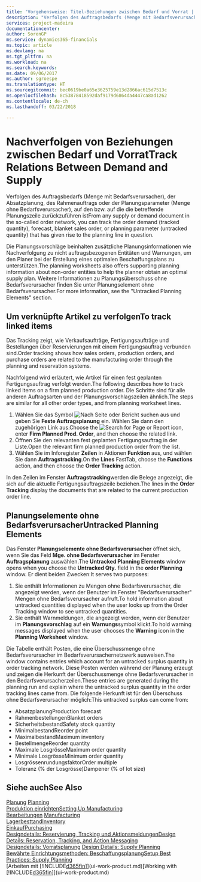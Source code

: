 ```yaml
---
title: 'Vorgehensweise: Titel-Beziehungen zwischen Bedarf und Vorrat | Microsoft Docs'
description: "Verfolgen des Auftragsbedarfs (Menge mit Bedarfsverursacher), der Absatzplanung, des Rahmenauftrags oder der Planungsparameter (Menge ohne Bedarfsverursacher), auf den bzw. auf die die betreffende Planungszeile zurückzuführen ist"
services: project-madeira
documentationcenter: 
author: SorenGP
ms.service: dynamics365-financials
ms.topic: article
ms.devlang: na
ms.tgt_pltfrm: na
ms.workload: na
ms.search.keywords: 
ms.date: 09/06/2017
ms.author: sgroespe
ms.translationtype: HT
ms.sourcegitcommit: bec0619be0a65e3625759e13d2866ac615d7513c
ms.openlocfilehash: 8c53878418592daf9179d6864da4447ca8ad1262
ms.contentlocale: de-ch
ms.lasthandoff: 03/22/2018

---
```

# <a name="track-relations-between-demand-and-supply"></a><span data-ttu-id="e73a5-103">Nachverfolgen von Beziehungen zwischen Bedarf und Vorrat</span><span class="sxs-lookup"><span data-stu-id="e73a5-103">Track Relations Between Demand and Supply</span></span>
<span data-ttu-id="e73a5-104">Verfolgen des Auftragsbedarfs (Menge mit Bedarfsverursacher), der Absatzplanung, des Rahmenauftrags oder der Planungsparameter (Menge ohne Bedarfsverursacher), auf den bzw. auf die die betreffende Planungszeile zurückzuführen ist</span><span class="sxs-lookup"><span data-stu-id="e73a5-104">From any supply or demand document in the so-called order network, you can track the order demand (tracked quantity), forecast, blanket sales order, or planning parameter (untracked quantity) that has given rise to the planning line in question.</span></span>

<span data-ttu-id="e73a5-105">Die Planungsvorschläge beinhalten zusätzliche Planungsinformationen wie  Nachverfolgung zu nicht auftragsbezogenen Entitäten und  Warnungen, um den Planer bei der Erstellung eines optimalen Beschaffungsplans zu unterstützen.</span><span class="sxs-lookup"><span data-stu-id="e73a5-105">The planning worksheets also offers supporting planning information about non-order entities to help the planner obtain an optimal supply plan.</span></span> <span data-ttu-id="e73a5-106">Weitere Informationen zu Planungsüberschuss ohne Bedarfsverursacher finden Sie unter  Planungselement ohne Bedarfsverursacher.</span><span class="sxs-lookup"><span data-stu-id="e73a5-106">For more information, see the "Untracked Planning Elements" section.</span></span>

## <a name="to-track-linked-items"></a><span data-ttu-id="e73a5-107">Um verknüpfte Artikel zu verfolgen</span><span class="sxs-lookup"><span data-stu-id="e73a5-107">To track linked items</span></span>
<span data-ttu-id="e73a5-108">Das Tracking zeigt, wie Verkaufsaufträge, Fertigungsaufträge und Bestellungen über Reservierungen mit einem Fertigungsauftrag verbunden sind.</span><span class="sxs-lookup"><span data-stu-id="e73a5-108">Order tracking shows how sales orders, production orders, and purchase orders are related to the manufacturing order through the planning and reservation systems.</span></span>

<span data-ttu-id="e73a5-109">Nachfolgend wird erläutert, wie Artikel für einen fest geplanten Fertigungsauftrag verfolgt werden.</span><span class="sxs-lookup"><span data-stu-id="e73a5-109">The following describes how to track linked items on a firm planned production order.</span></span> <span data-ttu-id="e73a5-110">Die Schritte sind für alle anderen Auftragsarten und der Planungsvorschlagszeilen ähnlich.</span><span class="sxs-lookup"><span data-stu-id="e73a5-110">The steps are similar for all other order types, and from planning worksheet lines.</span></span>

1. <span data-ttu-id="e73a5-111">Wählen Sie das Symbol ![Nach Seite oder Bericht suchen](media/ui-search/search_small.png "Symbol Nach Seite oder Bericht suchen") aus und geben Sie **Feste Auftragsplanung** ein. Wählen Sie dann den zugehörigen Link aus.</span><span class="sxs-lookup"><span data-stu-id="e73a5-111">Choose the ![Search for Page or Report](media/ui-search/search_small.png "Search for Page or Report icon") icon, enter **Firm Planned Prod. Order**, and then choose the related link.</span></span>
2. <span data-ttu-id="e73a5-112">Öffnen Sie den relevanten fest geplanten Fertigungsauftrag in der Liste.</span><span class="sxs-lookup"><span data-stu-id="e73a5-112">Open the relevant firm planned production order from the list.</span></span>
3. <span data-ttu-id="e73a5-113">Wählen Sie im Inforegister **Zeilen** in Aktionen **Funktion** aus, und wählen Sie dann **Auftragstracking**.</span><span class="sxs-lookup"><span data-stu-id="e73a5-113">On the **Lines** FastTab, choose the **Functions** action, and then choose the **Order Tracking** action.</span></span>

<span data-ttu-id="e73a5-114">In den Zeilen im Fenster **Auftragstracking**werden die Belege angezeigt, die sich auf die aktuelle Fertigungsauftragszeile beziehen.</span><span class="sxs-lookup"><span data-stu-id="e73a5-114">The lines in the **Order Tracking** display the documents that are related to the current production order line.</span></span>

## <a name="untracked-planning-elements"></a><span data-ttu-id="e73a5-115">Planungselemente ohne Bedarfsverursacher</span><span class="sxs-lookup"><span data-stu-id="e73a5-115">Untracked Planning Elements</span></span>
<span data-ttu-id="e73a5-116">Das Fenster **Planungselemente ohne Bedarfsverursacher** öffnet sich, wenn Sie das Feld **Mge. ohne Bedarfsverursacher** im Fenster **Auftragsplanung** auswählen.</span><span class="sxs-lookup"><span data-stu-id="e73a5-116">The **Untracked Planning Elements** window opens when you choose the **Untracked Qty.** field in the **order Planning** window.</span></span> <span data-ttu-id="e73a5-117">Er dient beiden Zwecken:</span><span class="sxs-lookup"><span data-stu-id="e73a5-117">It serves two purposes:</span></span>

1. <span data-ttu-id="e73a5-118">Sie enthält Informationen zu Mengen ohne Bedarfsverursacher, die angezeigt werden, wenn der Benutzer im Fenster "Bedarfsverursacher" Mengen ohne Bedarfsverursacher aufruft.</span><span class="sxs-lookup"><span data-stu-id="e73a5-118">To hold information about untracked quantities displayed when the user looks up from the Order Tracking window to see untracked quantities.</span></span>
2. <span data-ttu-id="e73a5-119">Sie enthält Warnmeldungen, die angezeigt werden, wenn der Benutzer im **Planungsvorschlag** auf ein **Warnungs**symbol klickt.</span><span class="sxs-lookup"><span data-stu-id="e73a5-119">To hold warning messages displayed when the user chooses the **Warning** icon in the **Planning Worksheet** window.</span></span>

<span data-ttu-id="e73a5-120">Die Tabelle enthält Posten, die eine Überschussmenge ohne Bedarfsverursacher im Bedarfsverursachernetzwerk ausweisen.</span><span class="sxs-lookup"><span data-stu-id="e73a5-120">The window contains entries which account for an untracked surplus quantity in order tracking network.</span></span> <span data-ttu-id="e73a5-121">Diese Posten werden während der Planung erzeugt und zeigen die Herkunft der Überschussmenge ohne Bedarfsverursacher in den Bedarfsverursacherzeilen.</span><span class="sxs-lookup"><span data-stu-id="e73a5-121">These entries are generated during the planning run and explain where the untracked surplus quantity in the order tracking lines came from.</span></span> <span data-ttu-id="e73a5-122">Die folgende Herkunft ist für den Überschuss ohne Bedarfsverursacher möglich:</span><span class="sxs-lookup"><span data-stu-id="e73a5-122">This untracked surplus can come from:</span></span>

- <span data-ttu-id="e73a5-123">Absatzplanung</span><span class="sxs-lookup"><span data-stu-id="e73a5-123">Production forecast</span></span>
- <span data-ttu-id="e73a5-124">Rahmenbestellungen</span><span class="sxs-lookup"><span data-stu-id="e73a5-124">Blanket orders</span></span>
- <span data-ttu-id="e73a5-125">Sicherheitsbestand</span><span class="sxs-lookup"><span data-stu-id="e73a5-125">Safety stock quantity</span></span>
- <span data-ttu-id="e73a5-126">Minimalbestand</span><span class="sxs-lookup"><span data-stu-id="e73a5-126">Reorder point</span></span>
- <span data-ttu-id="e73a5-127">Maximalbestand</span><span class="sxs-lookup"><span data-stu-id="e73a5-127">Maximum inventory</span></span>
- <span data-ttu-id="e73a5-128">Bestellmenge</span><span class="sxs-lookup"><span data-stu-id="e73a5-128">Reorder quantity</span></span>
- <span data-ttu-id="e73a5-129">Maximale Losgrösse</span><span class="sxs-lookup"><span data-stu-id="e73a5-129">Maximum order quantity</span></span>
- <span data-ttu-id="e73a5-130">Minimale Losgrösse</span><span class="sxs-lookup"><span data-stu-id="e73a5-130">Minimum order quantity</span></span>
- <span data-ttu-id="e73a5-131">Losgrössenrundungsfaktor</span><span class="sxs-lookup"><span data-stu-id="e73a5-131">Order multiple</span></span>
- <span data-ttu-id="e73a5-132">Toleranz (% der Losgrösse)</span><span class="sxs-lookup"><span data-stu-id="e73a5-132">Dampener (% of lot size)</span></span>

## <a name="see-also"></a><span data-ttu-id="e73a5-133">Siehe auch</span><span class="sxs-lookup"><span data-stu-id="e73a5-133">See Also</span></span>  
<span data-ttu-id="e73a5-134">[Planung](production-planning.md) </span><span class="sxs-lookup"><span data-stu-id="e73a5-134">[Planning](production-planning.md) </span></span>  
[<span data-ttu-id="e73a5-135">Produktion einrichten</span><span class="sxs-lookup"><span data-stu-id="e73a5-135">Setting Up Manufacturing</span></span>](production-configure-production-processes.md)  
<span data-ttu-id="e73a5-136">[Bearbeitungen](production-manage-manufacturing.md)  </span><span class="sxs-lookup"><span data-stu-id="e73a5-136">[Manufacturing](production-manage-manufacturing.md)  </span></span>  
[<span data-ttu-id="e73a5-137">Lagerbesttand</span><span class="sxs-lookup"><span data-stu-id="e73a5-137">Inventory</span></span>](inventory-manage-inventory.md)  
[<span data-ttu-id="e73a5-138">Einkauf</span><span class="sxs-lookup"><span data-stu-id="e73a5-138">Purchasing</span></span>](purchasing-manage-purchasing.md)  
[<span data-ttu-id="e73a5-139">Designdetails: Reservierung, Tracking und Aktionsmeldungen</span><span class="sxs-lookup"><span data-stu-id="e73a5-139">Design Details: Reservation, Tracking, and Action Messaging</span></span>](design-details-reservation-order-tracking-and-action-messaging.md)  
<span data-ttu-id="e73a5-140">[Designdetails: Vorratsplanung](design-details-supply-planning.md) </span><span class="sxs-lookup"><span data-stu-id="e73a5-140">[Design Details: Supply Planning](design-details-supply-planning.md) </span></span>  
[<span data-ttu-id="e73a5-141">Bewährte Einrichtungsmethoden: Beschaffungsplanung</span><span class="sxs-lookup"><span data-stu-id="e73a5-141">Setup Best Practices: Supply Planning</span></span>](setup-best-practices-supply-planning.md)  
<span data-ttu-id="e73a5-142">[Arbeiten mit [!INCLUDE[d365fin](includes/d365fin_md.md)]](ui-work-product.md)</span><span class="sxs-lookup"><span data-stu-id="e73a5-142">[Working with [!INCLUDE[d365fin](includes/d365fin_md.md)]](ui-work-product.md)</span></span>

